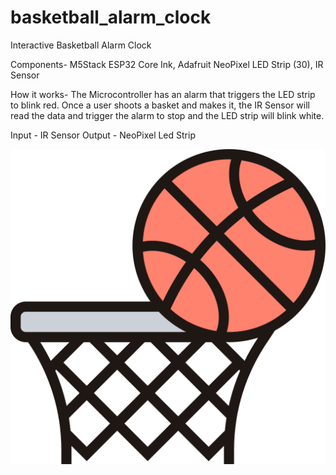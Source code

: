# basketball_alarm_clock
Interactive Basketball Alarm Clock

Components- M5Stack ESP32 Core Ink, Adafruit NeoPixel LED Strip (30), IR Sensor

How it works- The Microcontroller has an alarm that triggers the LED strip to blink red. Once a user shoots a basket and makes it, the IR Sensor will read the data and trigger the alarm to stop and the LED strip will blink white.

Input - IR Sensor
Output - NeoPixel Led Strip

![example of an image](https://github.com/devinleejones/basketball_alarm_clock/blob/main/basketball.png)
